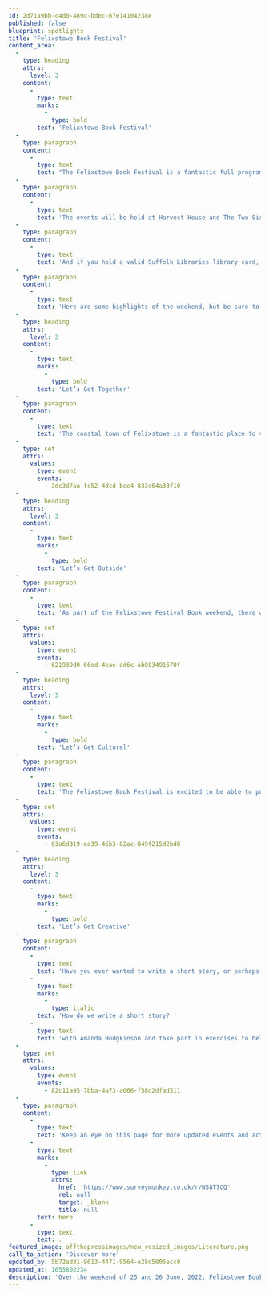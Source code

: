 ```yaml
---
id: 2d71a9bb-c4d0-469c-bdec-67e14104238e
published: false
blueprint: spotlights
title: 'Felixstowe Book Festival'
content_area:
  -
    type: heading
    attrs:
      level: 3
    content:
      -
        type: text
        marks:
          -
            type: bold
        text: 'Felixstowe Book Festival'
  -
    type: paragraph
    content:
      -
        type: text
        text: "The Felixstowe Book Festival is a fantastic full programme of events\_with an exciting line up of speakers, taking place on 25-26 June, with\_preview events starting from 11 June."
  -
    type: paragraph
    content:
      -
        type: text
        text: 'The events will be held at Harvest House and The Two Sisters Arts Centre as well as one very special event at Felixstowe Museum. As a special feature, there will be a free online event, My Pen is the Wing of a Bird: New Fiction by Afghan Women, with contributors joining from all around the world.'
  -
    type: paragraph
    content:
      -
        type: text
        text: 'And if you hold a valid Suffolk Libraries library card, you can take advantage of the great concession prices when booking!'
  -
    type: paragraph
    content:
      -
        type: text
        text: 'Here are some highlights of the weekend, but be sure to check out the full listings so you don’t miss out on anything.'
  -
    type: heading
    attrs:
      level: 3
    content:
      -
        type: text
        marks:
          -
            type: bold
        text: 'Let’s Get Together'
  -
    type: paragraph
    content:
      -
        type: text
        text: 'The coastal town of Felixstowe is a fantastic place to visit and if you are looking for things to do at the seaside this June, then the Felixstowe Book Festival is a great way to explore the town and be part of a fantastic festival of words and culture with events taking place over three locations. Why not explore some of the Suffolk Sea programme of events, such as Suffolk Connected by the Sea.'
  -
    type: set
    attrs:
      values:
        type: event
        events:
          - 3dc3d7aa-fc52-4dcd-bee4-833c64a33f10
  -
    type: heading
    attrs:
      level: 3
    content:
      -
        type: text
        marks:
          -
            type: bold
        text: 'Let’s Get Outside'
  -
    type: paragraph
    content:
      -
        type: text
        text: 'As part of the Felixstowe Festival Book weekend, there will be four historic yachts to view (and possibly even board) at the harbour, Levington. Why not take a wander down to the harbour between festival events and take a look at these fantastic yachts and the history that they carry.'
  -
    type: set
    attrs:
      values:
        type: event
        events:
          - 621939d0-66ed-4eae-ad6c-ab083491670f
  -
    type: heading
    attrs:
      level: 3
    content:
      -
        type: text
        marks:
          -
            type: bold
        text: 'Let’s Get Cultural'
  -
    type: paragraph
    content:
      -
        type: text
        text: 'The Felixstowe Book Festival is excited to be able to put on a free online event where contributors from around the world will be discussing the anthology, My Pen is the Wing of a Bird; short fiction in translation by Afghan Women.'
  -
    type: set
    attrs:
      values:
        type: event
        events:
          - 63a6d319-ea39-46b3-82ac-849f215d2bd8
  -
    type: heading
    attrs:
      level: 3
    content:
      -
        type: text
        marks:
          -
            type: bold
        text: 'Let’s Get Creative'
  -
    type: paragraph
    content:
      -
        type: text
        text: 'Have you ever wanted to write a short story, or perhaps you have already started but need some help to finish? As part of the programme of workshops at the Felixstowe Book Festival, you can join the workshop, '
      -
        type: text
        marks:
          -
            type: italic
        text: 'How do we write a short story? '
      -
        type: text
        text: 'with Amanda Hodgkinson and take part in exercises to help get your story written.'
  -
    type: set
    attrs:
      values:
        type: event
        events:
          - 82c11a95-7bba-4a73-a066-f58d2dfad511
  -
    type: paragraph
    content:
      -
        type: text
        text: 'Keep an eye on this page for more updated events and activities, as and when they happen. You can also tell us about events near you by clicking '
      -
        type: text
        marks:
          -
            type: link
            attrs:
              href: 'https://www.surveymonkey.co.uk/r/W58T7CQ'
              rel: null
              target: _blank
              title: null
        text: here
      -
        type: text
        text: .
featured_image: offthepressimages/new_resized_images/Literature.png
call_to_action: 'Discover more'
updated_by: 5b72ad31-9613-4471-9564-e28d5005ecc0
updated_at: 1655802234
description: 'Over the weekend of 25 and 26 June, 2022, Felixstowe Book Festival are hosting a fantastic line up of events connecting creativity and the sea - a great way to explore one of our county''s coastal towns and meet new people. Take a look at some of the free and low-cost events that we have picked to share with you.'
---
```

